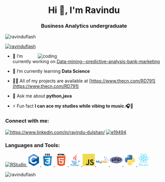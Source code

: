 <h1 align="center">Hi 👋, I'm Ravindu</h1>
<h3 align="center">Business Analytics undergraduate</h3>

<p align="left"> <img src="https://komarev.com/ghpvc/?username=ravinduflash&label=Profile%20views&color=0e75b6&style=flat" alt="ravinduflash" /> </p>

<p align="left"> <a href="https://github.com/ryo-ma/github-profile-trophy"><img src="https://github-profile-trophy.vercel.app/?username=ravinduflash" alt="ravinduflash" /></a> </p>
<img align="right" alt="coding" width="400" src="https://cdn.dribbble.com/users/1162077/screenshots/3848914/media/7ed7d5ca074b48b328150e5a231e8d1f.gif">

- 🔭 I’m currently working on [Data-mining--predictive-analysis-bank-marketing](https://github.com/Ravinduflash/Data-mining--predictive-analysis-bank-marketing.git)

- 🌱 I’m currently learning **Data Science**

- 👨‍💻 All of my projects are available at [https://www.thecn.com/RD791](https://www.thecn.com/RD791)

- 💬 Ask me about **python,java**

- ⚡ Fun fact **I can ace my studies while vibing to music.🎧📝**

<h3 align="left">Connect with me:</h3>
<p align="left">
<a href="https://www.linkedin.com/in/ravindu-dulshan/" target="blank"><img align="center" src="https://raw.githubusercontent.com/rahuldkjain/github-profile-readme-generator/master/src/images/icons/Social/linked-in-alt.svg" alt="https://www.linkedin.com/in/ravindu-dulshan/" height="30" width="40" /></a>
<a href="https://www.hackerrank.com/dulshanravindu51" target="blank"><img align="center" src="https://raw.githubusercontent.com/rahuldkjain/github-profile-readme-generator/master/src/images/icons/Social/hackerrank.svg" alt="e19494" height="30" width="40" /></a>
</p>

<h3 align="left">Languages and Tools:</h3>
<p align="left"> <a href="https://www.r-project.org/" target="_blank" rel="noreferrer"> <img src="https://icon.icepanel.io/Technology/svg/RStudio.svg" alt="RStudio" width="40" height="40"/> </a> <a href="https://www.cprogramming.com/" target="_blank" rel="noreferrer"> <img src="https://raw.githubusercontent.com/devicons/devicon/master/icons/c/c-original.svg" alt="c" width="40" height="40"/> </a> <a href="https://www.w3schools.com/css/" target="_blank" rel="noreferrer"> <img src="https://raw.githubusercontent.com/devicons/devicon/master/icons/css3/css3-original-wordmark.svg" alt="css3" width="40" height="40"/> </a> <a href="https://www.w3.org/html/" target="_blank" rel="noreferrer"> <img src="https://raw.githubusercontent.com/devicons/devicon/master/icons/html5/html5-original-wordmark.svg" alt="html5" width="40" height="40"/> </a> <a href="https://www.java.com" target="_blank" rel="noreferrer"> <img src="https://raw.githubusercontent.com/devicons/devicon/master/icons/java/java-original.svg" alt="java" width="40" height="40"/> </a> <a href="https://developer.mozilla.org/en-US/docs/Web/JavaScript" target="_blank" rel="noreferrer"> <img src="https://raw.githubusercontent.com/devicons/devicon/master/icons/javascript/javascript-original.svg" alt="javascript" width="40" height="40"/> </a> <a href="https://www.mysql.com/" target="_blank" rel="noreferrer"> <img src="https://raw.githubusercontent.com/devicons/devicon/master/icons/mysql/mysql-original-wordmark.svg" alt="mysql" width="40" height="40"/> </a> <a href="https://www.php.net" target="_blank" rel="noreferrer"> <img src="https://raw.githubusercontent.com/devicons/devicon/master/icons/php/php-original.svg" alt="php" width="40" height="40"/> </a> <a href="https://www.python.org" target="_blank" rel="noreferrer"> <img src="https://raw.githubusercontent.com/devicons/devicon/master/icons/python/python-original.svg" alt="python" width="40" height="40"/> </a> <a href="https://reactjs.org/" target="_blank" rel="noreferrer"> <img src="https://raw.githubusercontent.com/devicons/devicon/master/icons/react/react-original-wordmark.svg" alt="react" width="40" height="40"/> </a>   </p>

<p><img align="center" src="https://github-readme-stats.vercel.app/api/top-langs?username=ravinduflash&show_icons=true&locale=en&layout=compact" alt="ravinduflash" /></p>
